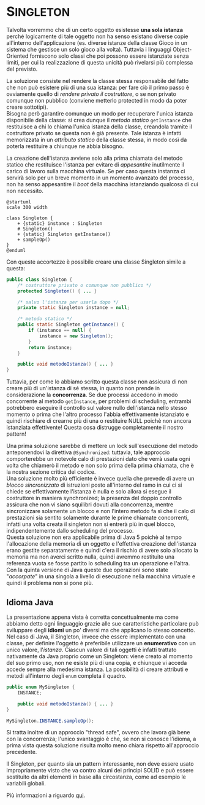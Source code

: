 # <big>S</big>INGLETON

Talvolta vorremmo che di un certo oggetto esistesse __una sola istanza__ perché logicamente di tale oggetto non ha senso esistano diverse copie all'interno dell'applicazione (es. diverse istanze della classe Gioco in un sistema che gestisce un solo gioco alla volta).
Tuttavia i linguaggi Object-Oriented forniscono solo classi che poi possono essere istanziate senza limiti, per cui la realizzazione di questa unicità può rivelarsi più complessa del previsto.

La soluzione consiste nel rendere la classe stessa responsabile del fatto che non può esistere più di una sua istanza: per fare ciò il primo passo è ovviamente quello di _rendere privato il costruttore_, o se non privato comunque non pubblico (conviene metterlo protected in modo da poter creare sottotipi). \
Bisogna però garantire comunque un modo per recuperare l'unica istanza disponibile della classe: si crea dunque il _metodo statico_ `getInstance` che restituisce a chi lo chiama l'unica istanza della classe, creandola tramite il costruttore privato se questa non è già presente.
Tale istanza è infatti memorizzata in un _attributo statico_ della classe stessa, in modo così da poterla restituire a chiunque ne abbia bisogno.

La creazione dell'istanza avviene solo alla prima chiamata del metodo statico che restituisce l'istanza per evitare di _appesantire_ inutilmente il carico di lavoro sulla macchina virtuale. Se per caso questa instanza ci servirà solo per un breve momento in un momento avanzato del processo, non ha senso appesantire il _boot_ della macchina istanziando qualcosa di cui non necessito.

```plantuml
@startuml
scale 300 width

class Singleton {
    + {static} instance : Singleton
    # Singleton()
    + {static} Singleton getInstance()
    + sampleOp()
}
@enduml
```

Con queste accortezze è possibile creare una classe Singleton simile a questa:

```java
public class Singleton {
    /* costruttore privato o comunque non pubblico */
    protected Singleton() { ... }

    /* salvo l'istanza per usarla dopo */
    private static Singleton instance = null;

    /* metodo statico */
    public static Singleton getInstance() {
        if (instance == null) {
            instance = new Singleton();
        }
        return instance;
    }

    public void metodoIstanza() { ... }
}
```

Tuttavia, per come lo abbiamo scritto questa classe non assicura di non creare più di un'istanza di sé stessa, in quanto non prende in considerazione la __concorrenza__.
Se due processi accedono in modo concorrente al metodo `getInstance`, per problemi di scheduling, entrambi potrebbero eseguire il controllo sul valore nullo dell'istanza nello stesso momento o prima che l'altro processo l'abbia effettivamente istanziato e quindi rischiare di crearne più di una o restituire NULL poichè non ancora istanziata effettivente! Questa cosa distrugge completamente il nostro pattern!

Una prima soluzione sarebbe di mettere un lock sull'esecuzione del metodo anteponendovi la direttiva `@Synchronized`: tuttavia, tale approccio comporterebbe un notevole calo di prestazioni dato che verrà usata ogni volta che chiamerò il metodo e non solo prima della prima chiamata, che è la nostra sezione critica del codice. \
Una soluzione molto più efficiente è invece quella che prevede di avere un _blocco sincronizzato_ di istruzioni posto all'interno del ramo in cui ci si chiede se effettivamente l'istanza è nulla e solo allora si esegue il costruttore in maniera synchronized; la presenza del doppio controllo assicura che non vi siano squilibri dovuti alla concorrenza, mentre sincronizzare solamente un blocco e non l'intero metodo fa sì che il calo di prestazioni sia sentito solamente durante le prime chiamate concorrenti, infatti una volta creata il singleton non si entrerà più in quel blocco, indipendentemente dallo scheduling del processo. \
Questa soluzione non era applicabile prima di Java 5 poichè al tempo l'allocazione della memoria di un oggetto e l'effettiva creazione dell'istanza erano gestite separatamente e quindi c'era il rischio di avere solo allocato la memoria ma non averci scritto nulla, quindi avremmo restituito una referenza vuota se fosse partito lo scheduling tra un operazione e l'altra. Con la quinta versione di Java queste due operazioni sono state "_accorpate_" in una singola a livello di esecuzione nella macchina virtuale e quindi il problema non si pone più.

## Idioma Java

La presentazione appena vista è corretta concettualmente ma come abbiamo detto ogni linguaggio grazie alle sue caratteristiche particolare può sviluppare degli __idiomi__ un po' diversi ma che applicano lo stesso concetto. Nel caso di Java, il Singleton, invece che essere implementato con una classe, per definire l'oggetto è preferibile utilizzare un __enumerativo__ con un unico valore, l'_istanza_.
Ciascun valore di tali oggetti è infatti trattato nativamente da Java proprio come un Singleton: viene creato al momento del suo primo uso, non ne esiste più di una copia, e chiunque vi acceda accede sempre alla medesima istanza.
La possibilità di creare attributi e metodi all'interno degli `enum` completa il quadro.

```java
public enum MySingleton {
    INSTANCE;

    public void metodoIstanza() { ... }
}

MySingleton.INSTANCE.sampleOp();
```

Si tratta inoltre di un approccio "thread safe", ovvero che lavora già bene con la concorrenza; l'unico svantaggio è che, se non si conosce l'idioma, a prima vista questa soluzione risulta molto meno chiara rispetto all'approccio precedente.

Il Singleton, per quanto sia un pattern interessante, non deve essere usato impropriamente visto che va contro alcuni dei principi SOLID e può essere sostituito da altri elementi in base alla circostanza, come ad esempio le variabili globali. 

Più informazioni a riguardo [qui](https://www.davidtanzer.net/david%27s%20blog/2016/03/14/6-reasons-why-you-should-avoid-singletons.html).
